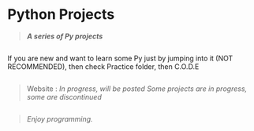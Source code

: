 # Python Projects

>***A series of Py projects***

<pre></pre>

If you are new and want to learn some Py just by jumping into it (NOT RECOMMENDED), then check Practice folder, then C.O.D.E

<pre></pre>

> Website : *In progress, will be posted*
> *Some projects are in progress, some are discontinued*

<pre></pre>

>*Enjoy programming.* 